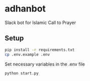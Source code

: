 # adhanbot
Slack bot for Islamic Call to Prayer

## Setup
```bash
pip install -r requirements.txt
cp .env.example .env
```

Set necessary variables in the .env file

```bash
python start.py
```
